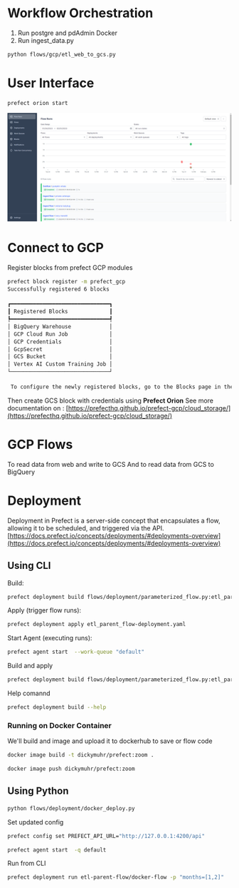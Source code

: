 # Workflow Orchestration
1. Run postgre and pdAdmin Docker
2. Run ingest_data.py

```bash
python flows/gcp/etl_web_to_gcs.py 
```

# User Interface
```bash
prefect orion start
```
![My Image](https://github.com/dickymuhr/zoomcamp/blob/main/workflow_orchestration/asset/prefect%20ui.png?raw=true)

# Connect to GCP

Register blocks from prefect GCP modules
```bash
prefect block register -m prefect_gcp
Successfully registered 6 blocks

┏━━━━━━━━━━━━━━━━━━━━━━━━━━━━━━━┓
┃ Registered Blocks             ┃
┡━━━━━━━━━━━━━━━━━━━━━━━━━━━━━━━┩
│ BigQuery Warehouse            │
│ GCP Cloud Run Job             │
│ GCP Credentials               │
│ GcpSecret                     │
│ GCS Bucket                    │
│ Vertex AI Custom Training Job │
└───────────────────────────────┘

 To configure the newly registered blocks, go to the Blocks page in the Prefect UI: None/blocks/catalog
```

Then create GCS block with credentials using **Prefect Orion**
See more documentation on : [https://prefecthq.github.io/prefect-gcp/cloud_storage/](https://prefecthq.github.io/prefect-gcp/cloud_storage/)

# GCP Flows
To read data from web and write to GCS
And to read data from GCS to BigQuery

# Deployment
Deployment in Prefect is a server-side concept that encapsulates a flow, allowing it to be scheduled, and triggered via the API. [https://docs.prefect.io/concepts/deployments/#deployments-overview](https://docs.prefect.io/concepts/deployments/#deployments-overview)

## Using CLI
Build:
```bash
prefect deployment build flows/deployment/parameterized_flow.py:etl_parent_flow -n "Parameterized ETL"
```
Apply (trigger flow runs):
```bash
prefect deployment apply etl_parent_flow-deployment.yaml
```
Start Agent (executing runs):
```bash
prefect agent start  --work-queue "default"
```
Build and apply
```bash
prefect deployment build flows/deployment/parameterized_flow.py:etl_parent_flow -n etl2 --cron "0 0 * * *" -a
```
Help comannd
```bash
prefect deployment build --help
```

### Running on Docker Container
We'll build and image and upload it to dockerhub to save or flow code
```bash
docker image build -t dickymuhr/prefect:zoom .
```
```bash
docker image push dickymuhr/prefect:zoom
```

## Using Python

```bash
python flows/deployment/docker_deploy.py
```

Set updated config
```bash
prefect config set PREFECT_API_URL="http://127.0.0.1:4200/api"
```

```bash
prefect agent start  -q default
```

Run from CLI
```bash
prefect deployment run etl-parent-flow/docker-flow -p "months=[1,2]"
```